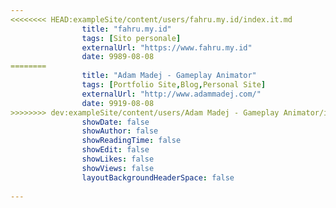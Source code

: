 ---
<<<<<<<< HEAD:exampleSite/content/users/fahru.my.id/index.it.md
                title: "fahru.my.id"
                tags: [Sito personale]
                externalUrl: "https://www.fahru.my.id"
                date: 9989-08-08
========
                title: "Adam Madej - Gameplay Animator"
                tags: [Portfolio Site,Blog,Personal Site]
                externalUrl: "http://www.adammadej.com/"
                date: 9919-08-08
>>>>>>>> dev:exampleSite/content/users/Adam Madej - Gameplay Animator/index.md
                showDate: false
                showAuthor: false
                showReadingTime: false
                showEdit: false
                showLikes: false
                showViews: false
                layoutBackgroundHeaderSpace: false
                ---

